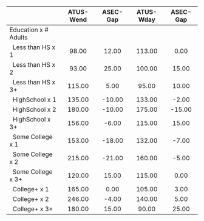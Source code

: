 
|                      |    ATUS-Wend |     ASEC-Gap |    ATUS-Wday |     ASEC-Gap |
| -------------------- | :----------: | :----------: | :----------: | :----------: |
| Education x # Adults |              |              |              |              |
| &nbsp;&nbsp;Less than HS x 1 |        98.00 |        12.00 |       113.00 |         0.00 |
| &nbsp;&nbsp;Less than HS x 2 |        93.00 |        25.00 |       100.00 |        15.00 |
| &nbsp;&nbsp;Less than HS x 3+ |       115.00 |         5.00 |        95.00 |        10.00 |
| &nbsp;&nbsp;HighSchool x 1 |       135.00 |       -10.00 |       133.00 |        -2.00 |
| &nbsp;&nbsp;HighSchool x 2 |       180.00 |       -10.00 |       175.00 |       -15.00 |
| &nbsp;&nbsp;HighSchool x 3+ |       156.00 |        -6.00 |       115.00 |        15.00 |
| &nbsp;&nbsp;Some College x 1 |       153.00 |       -18.00 |       132.00 |        -7.00 |
| &nbsp;&nbsp;Some College x 2 |       215.00 |       -21.00 |       160.00 |        -5.00 |
| &nbsp;&nbsp;Some College x 3+ |       120.00 |        15.00 |       115.00 |         0.00 |
| &nbsp;&nbsp;College+ x 1 |       165.00 |         0.00 |       105.00 |         3.00 |
| &nbsp;&nbsp;College+ x 2 |       246.00 |        -4.00 |       140.00 |         5.00 |
| &nbsp;&nbsp;College+ x 3+ |       180.00 |        15.00 |        90.00 |        25.00 |

